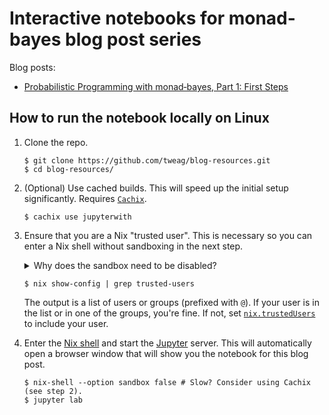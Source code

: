 # Interactive notebooks for monad-bayes blog post series

Blog posts:
- [Probabilistic Programming with monad‑bayes, Part 1:
First Steps](https://www.tweag.io/posts/2019-09-20-monad-bayes-1.html)

## How to run the notebook locally on Linux

1. Clone the repo.
   ```console
   $ git clone https://github.com/tweag/blog-resources.git
   $ cd blog-resources/
   ```
2. (Optional) Use cached builds. This will speed up the initial setup
   significantly. Requires [`Cachix`](https://github.com/cachix/cachix).
   ```console
   $ cachix use jupyterwith
   ```
3. Ensure that you are a Nix "trusted user". This is necessary so you can
   enter a Nix shell without sandboxing in the next step.
   <details><summary>Why does the sandbox need to be disabled?</summary>
   <p>
   
   With the sandbox enabled, DNS lookups during NPM package installation
   fail. Note that the sandbox only needs to be disabled for the initial
   `nix-shell` invocation.
   
   </p></details>

   ```console
   $ nix show-config | grep trusted-users
   ```
   The output is a list of users or groups (prefixed with `@`). If your user is
   in the list or in one of the groups, you're fine. If not, set
   [`nix.trustedUsers`](https://nixos.org/nixos/options.html#nix.trustedusers)
   to include your user.
4. Enter the [Nix shell](https://nixos.org/nix/manual/#sec-nix-shell) and start
   the [Jupyter](https://jupyter.org/) server. This will automatically open a
   browser window that will show you the notebook for this blog post.
   ```console
   $ nix-shell --option sandbox false # Slow? Consider using Cachix (see step 2).
   $ jupyter lab
   ```
